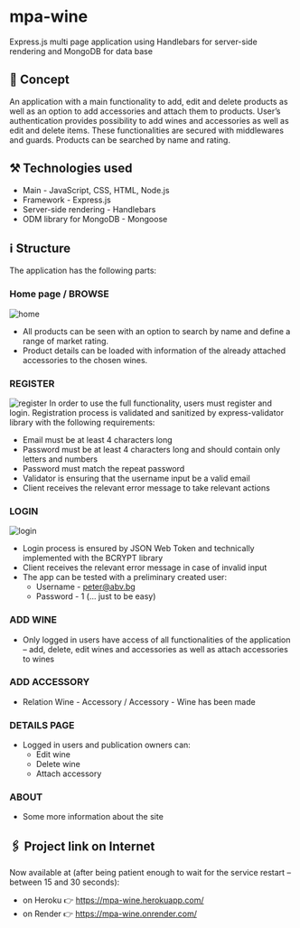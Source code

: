 # mpa-wine
Express.js multi page application using Handlebars for server-side rendering and MongoDB for data base
## :speech_balloon: Concept
An application with a main functionality to add, edit and delete products as well as an option to add accessories and attach them to products. User’s authentication provides possibility to add wines and accessories as well as edit and delete items. These functionalities are secured with middlewares and guards. 
Products can be searched by name and rating.
## :hammer_and_pick: Technologies used 
* Main - JavaScript, CSS, HTML, Node.js
* Framework - Express.js
* Server-side rendering - Handlebars
* ODM library for MongoDB - Mongoose
## :information_source: Structure
The application has the following parts:
### Home page / BROWSE
![home](https://user-images.githubusercontent.com/102145445/206909873-5655eea1-b290-43d3-96b8-5d78d831dab1.jpg)
* All products can be seen with an option to search by name and define a range of market rating. 
* Product details can be loaded with information of the already attached accessories to the chosen wines.
### REGISTER
![register](https://user-images.githubusercontent.com/102145445/206910073-9b269b07-135e-47c2-9a87-448a39ad183d.jpg)
In order to use the full functionality, users must register and login.
Registration process is validated and sanitized by express-validator library with the following requirements:
* Email must be at least 4 characters long
* Password must be at least 4 characters long and should contain only letters and numbers
* Password must match the repeat password
* Validator is ensuring that the username input be a valid email
* Client receives the relevant error message to take relevant actions
### LOGIN
![login](https://user-images.githubusercontent.com/102145445/206910230-d9d48946-69b4-44dd-b15f-631ec0d8296c.jpg)
* Login process is ensured by JSON Web Token and technically implemented with the BCRYPT library 
* Client receives the relevant error message in case of invalid input
* The app can be tested with a preliminary created user:
    * Username - peter@abv.bg
    * Password - 1 (… just to be easy)
### ADD WINE
* Only logged in users have access of all functionalities of the application – add, delete, edit wines and accessories as well as attach accessories  to wines
### ADD ACCESSORY
* Relation Wine - Accessory / Accessory - Wine has been made
### DETAILS PAGE
* Logged in users and publication owners can:
    * Edit wine
    * Delete wine
    * Attach accessory
### ABOUT
* Some more information about the site
## :paperclips: Project link on Internet
Now available at (after being patient enough to wait for the service restart – between 15 and 30 seconds): 
* on Heroku :point_right: https://mpa-wine.herokuapp.com/
* on Render :point_right: https://mpa-wine.onrender.com/
